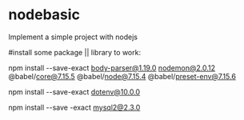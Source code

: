 # nodebasic
Implement a simple project with nodejs

#install some package || library to work:

npm install --save-exact body-parser@1.19.0 nodemon@2.0.12 @babel/core@7.15.5 @babel/node@7.15.4 @babel/preset-env@7.15.6

npm install --save-exact dotenv@10.0.0

npm install --save -exact mysql2@2.3.0